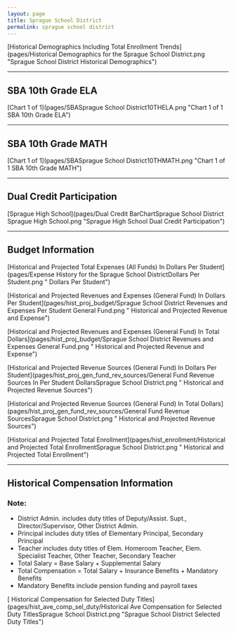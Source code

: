 ```yaml
---
layout: page
title: Sprague School District
permalink: sprague school district
---
```



[Historical Demographics Including Total Enrollment Trends](pages/Historical Demographics for the Sprague School District.png "Sprague School District Historical Demographics")

___

## SBA 10th Grade ELA

[Chart 1 of 1](pages/SBASprague School District10THELA.png "Chart 1 of 1 SBA 10th Grade ELA")


___

## SBA 10th Grade MATH

[Chart 1 of 1](pages/SBASprague School District10THMATH.png "Chart 1 of 1 SBA 10th Grade MATH")


___

## Dual Credit Participation

[Sprague High School](pages/Dual Credit BarChartSprague School District Sprague High School.png "Sprague High School Dual Credit Participation")


___

## Budget Information

[Historical and Projected Total Expenses (All Funds) In Dollars Per Student](pages/Expense History for the Sprague School DistrictDollars Per Student.png " Dollars Per Student")

[Historical and Projected Revenues and Expenses (General Fund) In Dollars Per Student](pages/hist_proj_budget/Sprague School District Revenues and Expenses Per Student General Fund.png " Historical and Projected Revenue and Expense")

[Historical and Projected Revenues and Expenses (General Fund) In Total Dollars](pages/hist_proj_budget/Sprague School District Revenues and Expenses General Fund.png " Historical and Projected Revenue and Expense")

[Historical and Projected Revenue Sources (General Fund) In Dollars Per Student](pages/hist_proj_gen_fund_rev_sources/General Fund Revenue Sources In Per Student DollarsSprague School District.png " Historical and Projected Revenue Sources")

[Historical and Projected Revenue Sources (General Fund) In Total Dollars](pages/hist_proj_gen_fund_rev_sources/General Fund Revenue SourcesSprague School District.png " Historical and Projected Revenue Sources")

[Historical and Projected Total Enrollment](pages/hist_enrollment/Historical and Projected Total EnrollmentSprague School District.png " Historical and Projected Total Enrollment")


___

## Historical Compensation Information
### Note:
- District Admin. includes duty titles of Deputy/Assist. Supt., Director/Supervisor, Other District Admin.
- Principal includes duty titles of Elementary Principal, Secondary Principal
- Teacher includes duty titles of Elem. Homeroom Teacher, Elem. Specialist Teacher, Other Teacher, Secondary Teacher
- Total Salary = Base Salary + Supplemental Salary
- Total Compensation = Total Salary + Insurance Benefits + Mandatory Benefits
- Mandatory Benefits include pension funding and payroll taxes

[ Historical Compensation for Selected Duty Titles](pages/hist_ave_comp_sel_duty/Historical Ave Compensation for Selected Duty TitlesSprague School District.png "Sprague School District Selected Duty Titles")

